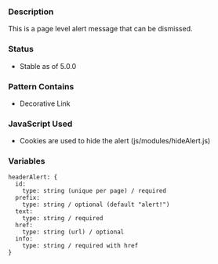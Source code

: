 ### Description
This is a page level alert message that can be dismissed.

### Status
* Stable as of 5.0.0

### Pattern Contains
* Decorative Link

### JavaScript Used
* Cookies are used to hide the alert (js/modules/hideAlert.js)

### Variables
~~~
headerAlert: {
  id: 
    type: string (unique per page) / required
  prefix:
    type: string / optional (default "alert!")
  text: 
    type: string / required
  href:
    type: string (url) / optional
  info: 
    type: string / required with href
}
~~~
